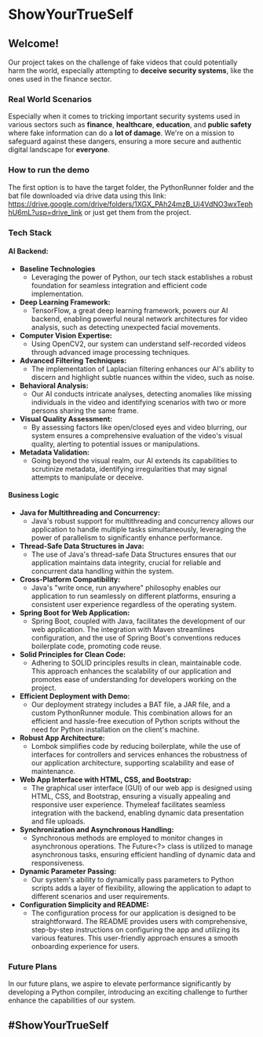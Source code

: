 # ShowYourTrueSelf

## Welcome!
Our project takes on the challenge of fake videos that could potentially harm the world, especially attempting to **deceive security systems**, like the ones used in the finance sector.

### Real World Scenarios
Especially when it comes to tricking important security systems used in various sectors such as **finance**, **healthcare**, **education**, and **public safety** where fake information can do a **lot of damage**. We're on a mission to safeguard against these dangers, ensuring a more secure and authentic digital landscape for **everyone**.

### How to run the demo
The first option is to have the target folder, the PythonRunner folder and the bat file downloaded via drive data using this link: https://drive.google.com/drive/folders/1XGX_PAh24mzB_Uj4VdNO3wxTephhU6mL?usp=drive_link or just get them from the project.


### Tech Stack
#### AI Backend:
- **Baseline Technologies**
  - Leveraging the power of Python, our tech stack establishes a robust foundation for seamless integration and efficient code implementation.
- **Deep Learning Framework:**
  - TensorFlow, a great deep learning framework, powers our AI backend, enabling powerful neural network architectures for video analysis, such as detecting unexpected facial movements.
- **Computer Vision Expertise:**
  - Using OpenCV2, our system can understand self-recorded videos through advanced image processing techniques.
- **Advanced Filtering Techniques:**
  - The implementation of Laplacian filtering enhances our AI's ability to discern and highlight subtle nuances within the video, such as noise.
- **Behavioral Analysis:**
  - Our AI conducts intricate analyses, detecting anomalies like missing individuals in the video and identifying scenarios with two or more persons sharing the same frame.
- **Visual Quality Assessment:**
  - By assessing factors like open/closed eyes and video blurring, our system ensures a comprehensive evaluation of the video's visual quality, alerting to potential issues or manipulations.
- **Metadata Validation:**
  - Going beyond the visual realm, our AI extends its capabilities to scrutinize metadata, identifying irregularities that may signal attempts to manipulate or deceive.

#### Business Logic
- **Java for Multithreading and Concurrency:**
  - Java's robust support for multithreading and concurrency allows our application to handle multiple tasks simultaneously, leveraging the power of parallelism to significantly enhance performance.
- **Thread-Safe Data Structures in Java:**
  - The use of Java's thread-safe Data Structures ensures that our application maintains data integrity, crucial for reliable and concurrent data handling within the system.
- **Cross-Platform Compatibility:**
  - Java's "write once, run anywhere" philosophy enables our application to run seamlessly on different platforms, ensuring a consistent user experience regardless of the operating system.
- **Spring Boot for Web Application:**
  - Spring Boot, coupled with Java, facilitates the development of our web application. The integration with Maven streamlines configuration, and the use of Spring Boot's conventions reduces boilerplate code, promoting code reuse.
- **Solid Principles for Clean Code:**
  - Adhering to SOLID principles results in clean, maintainable code. This approach enhances the scalability of our application and promotes ease of understanding for developers working on the project.
- **Efficient Deployment with Demo:**
  - Our deployment strategy includes a BAT file, a JAR file, and a custom PythonRunner module. This combination allows for an efficient and hassle-free execution of Python scripts without the need for Python installation on the client's machine.
- **Robust App Architecture:**
  - Lombok simplifies code by reducing boilerplate, while the use of interfaces for controllers and services enhances the robustness of our application architecture, supporting scalability and ease of maintenance.
- **Web App Interface with HTML, CSS, and Bootstrap:**
  - The graphical user interface (GUI) of our web app is designed using HTML, CSS, and Bootstrap, ensuring a visually appealing and responsive user experience. Thymeleaf facilitates seamless integration with the backend, enabling dynamic data presentation and file uploads.
- **Synchronization and Asynchronous Handling:**
  - Synchronous methods are employed to monitor changes in asynchronous operations. The Future<?> class is utilized to manage asynchronous tasks, ensuring efficient handling of dynamic data and responsiveness.
- **Dynamic Parameter Passing:**
  - Our system's ability to dynamically pass parameters to Python scripts adds a layer of flexibility, allowing the application to adapt to different scenarios and user requirements.
- **Configuration Simplicity and README:**
  - The configuration process for our application is designed to be straightforward. The README provides users with comprehensive, step-by-step instructions on configuring the app and utilizing its various features. This user-friendly approach ensures a smooth onboarding experience for users.

### Future Plans
In our future plans, we aspire to elevate performance significantly by developing a Python compiler, introducing an exciting challenge to further enhance the capabilities of our system.

## #ShowYourTrueSelf
